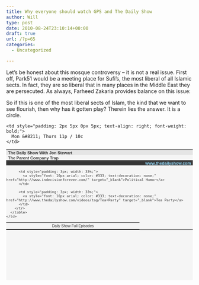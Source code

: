 ```yaml
---
title: Why everyone should watch GPS and The Daily Show
author: Will
type: post
date: 2010-08-24T23:10:14+00:00
draft: true
url: /?p=65
categories:
  - Uncategorized

---
```

Let&#8217;s be honest about this mosque controversy &#8211; it is not a real issue. First off, Park51 would be a meeting place for Sufi&#8217;s, the most liberal of all Islamic sects. In fact, they are so liberal that in many places in the Middle East they are persecuted. As always, Farheed Zakaria provides balance on this issue:



So if this is one of the most liberal sects of Islam, the kind that we want to see flourish, then why has it gotten play? Therein lies the answer. It is a circle.

<table style="font: normal normal normal 11px/normal arial; color: #333333; background-color: #f5f5f5; height: 353px;" cellspacing="0" cellpadding="0" width="360">
  <tr style="background-color: #e5e5e5;" valign="middle">
    <td style="padding: 2px 1px 0px 5px;">
      <a style="color: #333; text-decoration: none; font-weight: bold;" href="http://www.thedailyshow.com" target="_blank">The Daily Show With Jon Stewart</a>
    </td>
    
    <td style="padding: 2px 5px 0px 5px; text-align: right; font-weight: bold;">
      Mon &#8211; Thurs 11p / 10c
    </td>
  </tr>
  
  <tr style="height: 14px;" valign="middle">
    <td style="padding: 2px 1px 0px 5px;" colspan="2">
      <a style="color: #333; text-decoration: none; font-weight: bold;" href="http://www.thedailyshow.com/watch/mon-august-23-2010/the-parent-company-trap" target="_blank">The Parent Company Trap</a><a></a>
    </td>
  </tr>
  
  <tr style="height: 14px; background-color: #353535;" valign="middle">
    <td style="padding: 2px 5px 0px 5px; width: 360px; overflow: hidden; text-align: right;" colspan="2">
      <a style="color: #96deff; text-decoration: none; font-weight: bold;" href="http://www.thedailyshow.com/" target="_blank">www.thedailyshow.com</a>
    </td>
  </tr>
  
  <tr valign="middle">
    <td style="padding: 0px;" colspan="2">
    </td>
  </tr>
  
  <tr style="height: 18px;" valign="middle">
    <td style="padding: 0px;" colspan="2">
      <table style="text-align: center; height: 100%; margin: 0px;" cellspacing="0" cellpadding="0" width="100%">
        <tr valign="middle">
          <td style="padding: 3px; width: 33%;">
            <a style="font: 10px arial; color: #333; text-decoration: none;" href="http://www.thedailyshow.com/full-episodes/" target="_blank">Daily Show Full Episodes</a>
          </td>
          
          <td style="padding: 3px; width: 33%;">
            <a style="font: 10px arial; color: #333; text-decoration: none;" href="http://www.indecisionforever.com/" target="_blank">Political Humor</a>
          </td>
          
          <td style="padding: 3px; width: 33%;">
            <a style="font: 10px arial; color: #333; text-decoration: none;" href="http://www.thedailyshow.com/videos/tag/Tea+Party" target="_blank">Tea Party</a>
          </td>
        </tr>
      </table>
    </td>
  </tr>
</table>